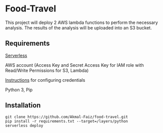 # Food-Travel
This project will deploy 2 AWS lambda functions to perform the necessary analysis. The results of the analysis will be uploaded into an S3 bucket.

## Requirements
[Serverless](https://www.serverless.com/framework/docs/getting-started/)

AWS account (Access Key and Secret Access Key for IAM role with Read/Write Permissions for S3, Lambda)

[Instructions](https://www.serverless.com/framework/docs/providers/aws/cli-reference/config-credentials/) for configuring credentials

Python 3, Pip

## Installation
```
git clone https://github.com/Akmal-Faiz/food-travel.git
pip install -r requirements.txt --target=/layers/python
serverless deploy
```


